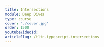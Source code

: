 ```yaml
---
title: Intersections
module: Deep Dives
type: course
cover: './cover.jpg'
order: 1500
youtubeVideoId: 
articleSlug: /tltr-typescript-intersections
---
```


